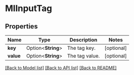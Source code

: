 # MlInputTag

## Properties

Name | Type | Description | Notes
------------ | ------------- | ------------- | -------------
**key** | Option<**String**> | The tag key. | [optional]
**value** | Option<**String**> | The tag value. | [optional]

[[Back to Model list]](../README.md#documentation-for-models) [[Back to API list]](../README.md#documentation-for-api-endpoints) [[Back to README]](../README.md)


